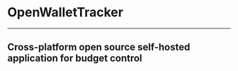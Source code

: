 # OpenWalletTracker
---------------------------------------------------------------------------
## Сross-platform open source self-hosted application for **budget control**

